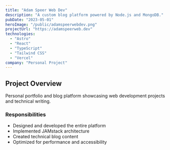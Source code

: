 ```yaml
---
title: "Adam Speer Web Dev"
description: "A custom blog platform powered by Node.js and MongoDB."
pubDate: "2023-05-01"
heroImage: "/public/adamspeerwebdev.png"
projectUrl: "https://adamspeerweb.dev"
technologies: 
  - "Astro"
  - "React"
  - "TypeScript"
  - "Tailwind CSS"
  - "Vercel"
company: "Personal Project"
---
```


## Project Overview

Personal portfolio and blog platform showcasing web development projects and technical writing.

### Responsibilities

- Designed and developed the entire platform
- Implemented JAMstack architecture
- Created technical blog content
- Optimized for performance and accessibility 